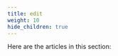 ```yaml
---
title: edit
weight: 10
hide_children: true
---
```


<!-- Copyright 2020 Authors of sub
SPDX-License-Identifier: Apache-2.0 -->

Here are the articles in this section:
